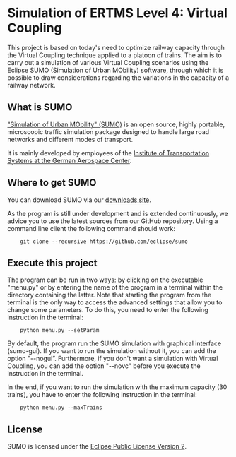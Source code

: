 # Simulation of ERTMS Level 4: Virtual Coupling

This project is based on today's need to optimize railway capacity through the Virtual Coupling technique applied to a platoon of trains. The aim is to carry out a simulation of various Virtual Coupling scenarios using the Eclipse SUMO (Simulation of Urban MObility) software, through which it is possible to draw considerations regarding the variations in the capacity of a railway network.

What is SUMO
------------

["Simulation of Urban MObility" (SUMO)](https://sumo.dlr.de/) is an open source, highly portable, microscopic traffic simulation package designed to handle large road networks and different modes of transport.

It is mainly developed by employees of the [Institute of Transportation Systems at the German Aerospace Center](https://www.dlr.de/ts).


Where to get SUMO
---------------

You can download SUMO via our [downloads site](https://sumo.dlr.de/docs/Downloads.html).

As the program is still under development and is extended continuously, we advice you to use the latest sources from our GitHub repository. Using a command line client the following command should work:

        git clone --recursive https://github.com/eclipse/sumo


Execute this project 
---------------

The program can be run in two ways: by clicking on the executable "menu.py" or by entering the name of the program in a terminal within the directory containing the latter. Note that starting the program from the terminal is the only way to access the advanced settings that allow you to change some parameters. To do this, you need to enter the following instruction in the terminal: 

        python menu.py --setParam
        
By default, the program run the SUMO simulation with graphical interface (sumo-gui). If you want to run the simulation without it, you can add the option "--nogui”. Furthermore, if you don't want a simulation with Virtual Coupling, you can add the option "--novc" before you execute the instruction in the terminal.

In the end, if you want to run the simulation with the maximum capacity (30 trains), you have to enter the following instruction in the terminal: 
        
        python menu.py --maxTrains

License
-------

SUMO is licensed under the [Eclipse Public License Version 2](https://eclipse.org/legal/epl-v20.html).
